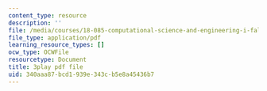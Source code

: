 ```yaml
---
content_type: resource
description: ''
file: /media/courses/18-085-computational-science-and-engineering-i-fall-2008/340aaa87bcd1939e343cb5e8a45436b7_5Pw5k0z1L4Q.pdf
file_type: application/pdf
learning_resource_types: []
ocw_type: OCWFile
resourcetype: Document
title: 3play pdf file
uid: 340aaa87-bcd1-939e-343c-b5e8a45436b7
---
```

